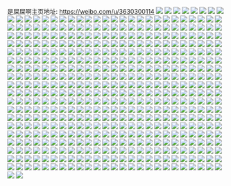 是屎屎啊主页地址: https://weibo.com/u/3630300114 
![](https://wx4.sinaimg.cn/mw2000/d861fbd2ly1h979yv8grej22c0340qv5.jpg) 
![](https://wx4.sinaimg.cn/mw2000/d861fbd2ly1h979yw2v36j22c0340npd.jpg) 
![](https://wx4.sinaimg.cn/mw2000/d861fbd2ly1h979yu1uiuj22c0340qv5.jpg) 
![](https://wx4.sinaimg.cn/mw2000/d861fbd2ly1h97a1fbfttj21o0280npg.jpg) 
![](https://wx4.sinaimg.cn/mw2000/d861fbd2ly1h979yul42bj22c0340qv5.jpg) 
![](https://wx4.sinaimg.cn/mw2000/d861fbd2ly1h97a1fxx7uj21jk23fqqw.jpg) 
![](https://wx4.sinaimg.cn/mw2000/d861fbd2ly1h909irvaubj217r1mbkjl.jpg) 
![](https://wx4.sinaimg.cn/mw2000/d861fbd2ly1h8wtormvx2j22bi33ekjm.jpg) 
![](https://wx4.sinaimg.cn/mw2000/d861fbd2ly1h8wtoteo1mj223k35du0y.jpg) 
![](https://wx4.sinaimg.cn/mw2000/d861fbd2ly1h8wtosiur1j22bx33x1ky.jpg) 
![](https://wx4.sinaimg.cn/mw2000/d861fbd2ly1h8wtoqiysaj22bk35s1kz.jpg) 
![](https://wx4.sinaimg.cn/mw2000/d861fbd2ly1h8t1z12mmuj22072vbnpf.jpg) 
![](https://wx4.sinaimg.cn/mw2000/d861fbd2ly1h8t1yzovxfj22c033ynpf.jpg) 
![](https://wx4.sinaimg.cn/mw2000/d861fbd2ly1h8t1yxj74sj22c033zkjn.jpg) 
![](https://wx4.sinaimg.cn/mw2000/d861fbd2ly1h8inv6kbfyj21hc0zkqhg.jpg) 
![](https://wx4.sinaimg.cn/mw2000/d861fbd2ly1h8invr6zxxj235s23unpf.jpg) 
![](https://wx4.sinaimg.cn/mw2000/d861fbd2ly1h8invt22r8j24mo334hdy.jpg) 
![](https://wx4.sinaimg.cn/mw2000/d861fbd2ly1h8inw4ncpcj23344mohdx.jpg) 
![](https://wx4.sinaimg.cn/mw2000/d861fbd2ly1h8invidio3j22dc35s7wm.jpg) 
![](https://wx4.sinaimg.cn/mw2000/d861fbd2ly1h8inw7bejej223u35s1kz.jpg) 
![](https://wx4.sinaimg.cn/mw2000/d861fbd2ly1h8invb9qqej22dc35skjo.jpg) 
![](https://wx4.sinaimg.cn/mw2000/d861fbd2ly1h8invermrfj22dc35snpg.jpg) 
![](https://wx4.sinaimg.cn/mw2000/d861fbd2ly1h8inv88fu3j21s035snpf.jpg) 
![](https://wx4.sinaimg.cn/mw2000/d861fbd2ly1h8inw5v9bwj22801ny7wh.jpg) 
![](https://wx4.sinaimg.cn/mw2000/d861fbd2ly1h8invoo3rrj21qt2mlkjl.jpg) 
![](https://wx4.sinaimg.cn/mw2000/d861fbd2ly1h8invkj529j21ue2m6u0x.jpg) 
![](https://wx4.sinaimg.cn/mw2000/d861fbd2ly1h8g8q20ewsj20u0140ds2.jpg) 
![](https://wx4.sinaimg.cn/mw2000/d861fbd2ly1h8d6pdmkf7j20wc1bdgwz.jpg) 
![](https://wx4.sinaimg.cn/mw2000/d861fbd2ly1h863024alkj22c03407wj.jpg) 
![](https://wx4.sinaimg.cn/mw2000/d861fbd2ly1h86306j4wej22c03401kz.jpg) 
![](https://wx4.sinaimg.cn/mw2000/d861fbd2ly1h86304h5bfj22c03401kz.jpg) 
![](https://wx4.sinaimg.cn/mw2000/d861fbd2ly1h8630hgjhlj22dc35shdu.jpg) 
![](https://wx4.sinaimg.cn/mw2000/d861fbd2ly1h8630lg7ywj22dc35se82.jpg) 
![](https://wx4.sinaimg.cn/mw2000/d861fbd2ly1h8630b3fi8j22dc35se82.jpg) 
![](https://wx4.sinaimg.cn/mw2000/d861fbd2ly1h8630ner7fj22c03401kz.jpg) 
![](https://wx4.sinaimg.cn/mw2000/d861fbd2ly1h86308xuljj22c03401kz.jpg) 
![](https://wx4.sinaimg.cn/mw2000/d861fbd2ly1h8630e39cvj22c03401kz.jpg) 
![](https://wx4.sinaimg.cn/mw2000/d861fbd2ly1h83lgbactaj22c03407wi.jpg) 
![](https://wx4.sinaimg.cn/mw2000/d861fbd2ly1h83lglwogtj22c0340x6u.jpg) 
![](https://wx4.sinaimg.cn/mw2000/d861fbd2ly1h83lg9ybnxj22dc35sqv6.jpg) 
![](https://wx4.sinaimg.cn/mw2000/d861fbd2ly1h83lgfwfuij22c0340u0z.jpg) 
![](https://wx4.sinaimg.cn/mw2000/d861fbd2ly1h83lg8mkcbj216o1kwb29.jpg) 
![](https://wx4.sinaimg.cn/mw2000/d861fbd2ly1h83lgd60ljj22c0340x6q.jpg) 
![](https://wx4.sinaimg.cn/mw2000/d861fbd2ly1h83lh2gf0vj22c0340hdw.jpg) 
![](https://wx4.sinaimg.cn/mw2000/d861fbd2ly1h83lgowzsmj22c0340npg.jpg) 
![](https://wx4.sinaimg.cn/mw2000/d861fbd2ly1h83lil6xo6j20zo1gj12f.jpg) 
![](https://wx4.sinaimg.cn/mw2000/d861fbd2ly1h7xp9nm3p8j21kw16ou0x.jpg) 
![](https://wx4.sinaimg.cn/mw2000/d861fbd2ly1h7xp9pnj4uj216o1kwqv5.jpg) 
![](https://wx4.sinaimg.cn/mw2000/d861fbd2ly1h7xp9uvbg1j21kw16ou0x.jpg) 
![](https://wx4.sinaimg.cn/mw2000/d861fbd2ly1h7xp9mdfy5j22801o0e83.jpg) 
![](https://wx4.sinaimg.cn/mw2000/d861fbd2ly1h7xp9sfwlsj216o1kwnpd.jpg) 
![](https://wx4.sinaimg.cn/mw2000/d861fbd2ly1h7xp9oo7f2j21kw16ou0x.jpg) 
![](https://wx4.sinaimg.cn/mw2000/d861fbd2ly1h7xp9trfflj21cr1s67wi.jpg) 
![](https://wx4.sinaimg.cn/mw2000/d861fbd2ly1h7xp9rbcmxj216o1kwqv5.jpg) 
![](https://wx4.sinaimg.cn/mw2000/d861fbd2ly1h7xp9krsihj21951ut4qq.jpg) 
![](https://wx4.sinaimg.cn/mw2000/d861fbd2ly1h7ppgdzcudj21o0280x6p.jpg) 
![](https://wx4.sinaimg.cn/mw2000/d861fbd2ly1h7ppospsomj2140140qpf.jpg) 
![](https://wx4.sinaimg.cn/mw2000/d861fbd2ly1h7ppl4r5llj21o0280npd.jpg) 
![](https://wx4.sinaimg.cn/mw2000/d861fbd2ly1h6ebzu28euj223u35skjn.jpg) 
![](https://wx4.sinaimg.cn/mw2000/d861fbd2ly1h6ec056sknj223u35sk49.jpg) 
![](https://wx4.sinaimg.cn/mw2000/d861fbd2ly1h6ebzziynmj223u35s1l0.jpg) 
![](https://wx4.sinaimg.cn/mw2000/d861fbd2ly1h6ec08mr7cj223u35rx6p.jpg) 
![](https://wx4.sinaimg.cn/mw2000/d861fbd2ly1h6ebzxcv88j235s23t7wi.jpg) 
![](https://wx4.sinaimg.cn/mw2000/d861fbd2ly1h6ebzsezwhj223u35s129.jpg) 
![](https://wx4.sinaimg.cn/mw2000/d861fbd2ly1h6ec030ytdj223u35rgwn.jpg) 
![](https://wx4.sinaimg.cn/mw2000/d861fbd2ly1h6ec0argp4j223u35skap.jpg) 
![](https://wx4.sinaimg.cn/mw2000/d861fbd2ly1h6ebzvoqhdj223u35s1kz.jpg) 
![](https://wx4.sinaimg.cn/mw2000/d861fbd2ly1h6ec075mkoj223u35qb2a.jpg) 
![](https://wx4.sinaimg.cn/mw2000/d861fbd2ly1h6ec0e5pu9j223u35rq9a.jpg) 
![](https://wx4.sinaimg.cn/mw2000/d861fbd2ly1h6ec0gvpr6j223u35s4qr.jpg) 
![](https://wx4.sinaimg.cn/mw2000/d861fbd2ly1h6bnupum4bj21900u077b.jpg) 
![](https://wx4.sinaimg.cn/mw2000/d861fbd2ly1h6bnupm308j20u0190gok.jpg) 
![](https://wx4.sinaimg.cn/mw2000/d861fbd2ly1h6bnuq1ey7j20u01903zy.jpg) 
![](https://wx4.sinaimg.cn/mw2000/d861fbd2ly1h61jlu5k66j235s23u798.jpg) 
![](https://wx4.sinaimg.cn/mw2000/d861fbd2ly1h61jlp4erqj218f18fk8u.jpg) 
![](https://wx4.sinaimg.cn/mw2000/d861fbd2ly1h61jlppwwhj223u35rwit.jpg) 
![](https://wx4.sinaimg.cn/mw2000/d861fbd2ly1h61jlqq4zjj235s23tkjm.jpg) 
![](https://wx4.sinaimg.cn/mw2000/d861fbd2ly1h61jlzcx3bj223u35stfn.jpg) 
![](https://wx4.sinaimg.cn/mw2000/d861fbd2ly1h61jlxwr5hj223v35s1l1.jpg) 
![](https://wx4.sinaimg.cn/mw2000/d861fbd2gy1h5lnjtn79sj22801o0npd.jpg) 
![](https://wx4.sinaimg.cn/mw2000/d861fbd2gy1h4mkslym7jj22dc35sqv7.jpg) 
![](https://wx4.sinaimg.cn/mw2000/d861fbd2gy1h4lj9qbs7cj21400u0tgd.jpg) 
![](https://wx4.sinaimg.cn/mw2000/d861fbd2gy1h4lj9py10fj21400u0qbt.jpg) 
![](https://wx4.sinaimg.cn/mw2000/d861fbd2gy1h4lj9s3zabj21o0280b2a.jpg) 
![](https://wx4.sinaimg.cn/mw2000/d861fbd2gy1h4lj9u57zjj21o02807wj.jpg) 
![](https://wx4.sinaimg.cn/mw2000/d861fbd2ly1h41uthkp0nj20we16oqgy.jpg) 
![](https://wx4.sinaimg.cn/mw2000/d861fbd2ly1h41uth15cej20wi16ih3o.jpg) 
![](https://wx4.sinaimg.cn/mw2000/d861fbd2ly1h41utrei9aj21o02804qq.jpg) 
![](https://wx4.sinaimg.cn/mw2000/d861fbd2ly1h3x7jrdxw0j22dc35shdu.jpg) 
![](https://wx4.sinaimg.cn/mw2000/d861fbd2ly1h3x7jxbb3dj20rr110duh.jpg) 
![](https://wx4.sinaimg.cn/mw2000/d861fbd2ly1h3x7jvt5d8j20sg2dcb29.jpg) 
![](https://wx4.sinaimg.cn/mw2000/d861fbd2ly1h3x7krg95kj22c03401l0.jpg) 
![](https://wx4.sinaimg.cn/mw2000/d861fbd2ly1h3x7jcn1x9j21o0280npd.jpg) 
![](https://wx4.sinaimg.cn/mw2000/d861fbd2ly1h3x7jinitkj21lq24zu0x.jpg) 
![](https://wx4.sinaimg.cn/mw2000/d861fbd2ly1h3x7kbvfusj22c03401l0.jpg) 
![](https://wx4.sinaimg.cn/mw2000/d861fbd2ly1h3x7kx0ihkj21r71r7kjl.jpg) 
![](https://wx4.sinaimg.cn/mw2000/d861fbd2ly1h3cjay9zfdj20u0140aj1.jpg) 
![](https://wx4.sinaimg.cn/mw2000/d861fbd2ly1h3cjawx0vcj20u0140n5m.jpg) 
![](https://wx4.sinaimg.cn/mw2000/d861fbd2ly1h3cjaxiwvrj20u014047c.jpg) 
![](https://wx4.sinaimg.cn/mw2000/d861fbd2ly1h3cjaywffqj20u0140477.jpg) 
![](https://wx4.sinaimg.cn/mw2000/d861fbd2ly1h3cjb148cmj20u0140gve.jpg) 
![](https://wx4.sinaimg.cn/mw2000/d861fbd2ly1h3cjb26rmzj20u0140tek.jpg) 
![](https://wx4.sinaimg.cn/mw2000/d861fbd2ly1h3cjb0bvaxj20u01407ew.jpg) 
![](https://wx4.sinaimg.cn/mw2000/d861fbd2ly1h3cjb1mo0qj20u0140thg.jpg) 
![](https://wx4.sinaimg.cn/mw2000/d861fbd2ly1h3cjazkaalj20u0140qcm.jpg) 
![](https://wx4.sinaimg.cn/mw2000/d861fbd2ly1h397dujfeyj21o0280npd.jpg) 
![](https://wx4.sinaimg.cn/mw2000/d861fbd2ly1h397dwlnzxj21o02801ky.jpg) 
![](https://wx4.sinaimg.cn/mw2000/d861fbd2ly1h397dt29l5j21o0280qv5.jpg) 
![](https://wx4.sinaimg.cn/mw2000/d861fbd2ly1h397dyc10jj21o0280kjl.jpg) 
![](https://wx4.sinaimg.cn/mw2000/d861fbd2ly1h2n5esbkgbj21o01o01kx.jpg) 
![](https://wx4.sinaimg.cn/mw2000/d861fbd2ly1h2n5etkasjj21o01o0b29.jpg) 
![](https://wx4.sinaimg.cn/mw2000/d861fbd2ly1h2n5en53o9j21hv1hv1kx.jpg) 
![](https://wx4.sinaimg.cn/mw2000/d861fbd2ly1h2n5eotzwij22801o04qp.jpg) 
![](https://wx4.sinaimg.cn/mw2000/d861fbd2ly1h2n5enpf9oj21ah1bck6b.jpg) 
![](https://wx4.sinaimg.cn/mw2000/d861fbd2ly1h2n5i8v45mj21o0280npd.jpg) 
![](https://wx4.sinaimg.cn/mw2000/d861fbd2ly1h2l2wlzhxfj21o0280u0x.jpg) 
![](https://wx4.sinaimg.cn/mw2000/d861fbd2ly1h2l2w7329vj21o01o0e81.jpg) 
![](https://wx4.sinaimg.cn/mw2000/d861fbd2ly1h2l2xbn22yj22c02c0b2b.jpg) 
![](https://wx4.sinaimg.cn/mw2000/d861fbd2ly1h2l2w8je50j21o01o0e81.jpg) 
![](https://wx4.sinaimg.cn/mw2000/d861fbd2ly1h24k5p4gk0j21400u047h.jpg) 
![](https://wx4.sinaimg.cn/mw2000/d861fbd2ly1h24k5rqnymj20u0190tjp.jpg) 
![](https://wx4.sinaimg.cn/mw2000/d861fbd2ly1h24k5t0pvvj20u0191n99.jpg) 
![](https://wx4.sinaimg.cn/mw2000/d861fbd2ly1h24k5v5ycoj20u0140dom.jpg) 
![](https://wx4.sinaimg.cn/mw2000/d861fbd2ly1h24k5u37r3j21400u0n5c.jpg) 
![](https://wx4.sinaimg.cn/mw2000/d861fbd2ly1h1zxx2lkjvj23402bznpi.jpg) 
![](https://wx4.sinaimg.cn/mw2000/d861fbd2ly1h1zxrhx6s7j21o0280npd.jpg) 
![](https://wx4.sinaimg.cn/mw2000/d861fbd2ly1h1zxw0g7t7j21r0340npe.jpg) 
![](https://wx4.sinaimg.cn/mw2000/d861fbd2ly1h1zxr80f9wj21o0280e81.jpg) 
![](https://wx4.sinaimg.cn/mw2000/d861fbd2ly1h1ymvhbl9cj22c02c0b2a.jpg) 
![](https://wx4.sinaimg.cn/mw2000/d861fbd2ly1h1ymvd5rvgj22c02c0e82.jpg) 
![](https://wx4.sinaimg.cn/mw2000/d861fbd2ly1h1swoepi6dj21o0280k9x.jpg) 
![](https://wx4.sinaimg.cn/mw2000/d861fbd2ly1h1swofk4sbj21o0280qmz.jpg) 
![](https://wx4.sinaimg.cn/mw2000/d861fbd2ly1h1swog5qoyj21o02801bu.jpg) 
![](https://wx4.sinaimg.cn/mw2000/d861fbd2ly1h1swonajsrj22801o0qlc.jpg) 
![](https://wx4.sinaimg.cn/mw2000/d861fbd2ly1h1swoly4tbj21o0280qns.jpg) 
![](https://wx4.sinaimg.cn/mw2000/d861fbd2ly1h1swodrkj2j21o0280axq.jpg) 
![](https://wx4.sinaimg.cn/mw2000/d861fbd2ly1h1swolel19j21o0280nh7.jpg) 
![](https://wx4.sinaimg.cn/mw2000/d861fbd2ly1h1oo13o3h3j21o0280e82.jpg) 
![](https://wx4.sinaimg.cn/mw2000/d861fbd2ly1h1oo0u2l42j21o0280hdu.jpg) 
![](https://wx4.sinaimg.cn/mw2000/d861fbd2ly1h1oo0cmlsrj21or280hdv.jpg) 
![](https://wx4.sinaimg.cn/mw2000/d861fbd2ly1h1oo0lkeadj21o0280e82.jpg) 
![](https://wx4.sinaimg.cn/mw2000/d861fbd2ly1h1oo00wedmj22c035pnpg.jpg) 
![](https://wx4.sinaimg.cn/mw2000/d861fbd2ly1h1k0iiiiylj22c02c01ky.jpg) 
![](https://wx4.sinaimg.cn/mw2000/d861fbd2ly1h1k0i3a2d2j235s2dcb2d.jpg) 
![](https://wx4.sinaimg.cn/mw2000/d861fbd2ly1h1k0je8hrrj21o0280qv5.jpg) 
![](https://wx4.sinaimg.cn/mw2000/d861fbd2ly1h1k0j2bfrlj22c02c0kjn.jpg) 
![](https://wx4.sinaimg.cn/mw2000/d861fbd2ly1h1k0jmh6voj21o0280qv5.jpg) 
![](https://wx4.sinaimg.cn/mw2000/d861fbd2ly1h1c4esce6gj22d133z7wk.jpg) 
![](https://wx4.sinaimg.cn/mw2000/d861fbd2ly1h1c4f7rf3vj22d133zkjn.jpg) 
![](https://wx4.sinaimg.cn/mw2000/d861fbd2ly1h1c4exu6bqj22d233zx6r.jpg) 
![](https://wx4.sinaimg.cn/mw2000/d861fbd2ly1h1c4elx6cyj22d2340qv7.jpg) 
![](https://wx4.sinaimg.cn/mw2000/d861fbd2ly1h1c4e7y15yj22d23404qr.jpg) 
![](https://wx4.sinaimg.cn/mw2000/d861fbd2ly1h1c4e48pkhj22c0340x6q.jpg) 
![](https://wx4.sinaimg.cn/mw2000/d861fbd2ly1h1c4e5z5kbj22d233z4qr.jpg) 
![](https://wx4.sinaimg.cn/mw2000/d861fbd2ly1h1c4efi4xmj22d133zx6r.jpg) 
![](https://wx4.sinaimg.cn/mw2000/d861fbd2ly1h1c4e6wrlij22d2340qv6.jpg) 
![](https://wx4.sinaimg.cn/mw2000/d861fbd2ly1h1c4ec0c3nj22du351qv7.jpg) 
![](https://wx4.sinaimg.cn/mw2000/d861fbd2ly1h1c4e54323j22d233zx6q.jpg) 
![](https://wx4.sinaimg.cn/mw2000/d861fbd2ly1h1c4fbfrklj22d2340u0z.jpg) 
![](https://wx4.sinaimg.cn/mw2000/d861fbd2ly1h1aoli6h1fj21o02801ky.jpg) 
![](https://wx4.sinaimg.cn/mw2000/d861fbd2ly1h1aolge8xuj21o0280x6p.jpg) 
![](https://wx4.sinaimg.cn/mw2000/d861fbd2ly1h1aom3a4chj21o0280u0x.jpg) 
![](https://wx4.sinaimg.cn/mw2000/d861fbd2ly1h1aomty6b0j21o02807wi.jpg) 
![](https://wx4.sinaimg.cn/mw2000/d861fbd2ly1h0oe20mvwqj20u60u0n02.jpg) 
![](https://wx4.sinaimg.cn/mw2000/d861fbd2ly1h0nnr5b6l9j20u0140n4r.jpg) 
![](https://wx4.sinaimg.cn/mw2000/d861fbd2ly1h0nnr69g5nj20u0140gu6.jpg) 
![](https://wx4.sinaimg.cn/mw2000/d861fbd2ly1h0nnr6lny2j20u0140gu1.jpg) 
![](https://wx4.sinaimg.cn/mw2000/d861fbd2ly1h0nnr5vo1lj20u0140gty.jpg) 
![](https://wx4.sinaimg.cn/mw2000/d861fbd2ly1h0nnr748fpj20u0140aim.jpg) 
![](https://wx4.sinaimg.cn/mw2000/d861fbd2ly1h0nnr8390lj20u0140ah6.jpg) 
![](https://wx4.sinaimg.cn/mw2000/d861fbd2ly1h0nns02i7sj20u0140n64.jpg) 
![](https://wx4.sinaimg.cn/mw2000/d861fbd2ly1h0nns0hw78j20u01407cf.jpg) 
![](https://wx4.sinaimg.cn/mw2000/d861fbd2ly1h0nnrzq8poj20u014010m.jpg) 
![](https://wx4.sinaimg.cn/mw2000/d861fbd2ly1h094aymkskj22dc35shdv.jpg) 
![](https://wx4.sinaimg.cn/mw2000/d861fbd2ly1h094b70lagj22c0340e82.jpg) 
![](https://wx4.sinaimg.cn/mw2000/d861fbd2ly1h094a3epqpj23402dekjn.jpg) 
![](https://wx4.sinaimg.cn/mw2000/d861fbd2ly1h094alngqrj21o0280b29.jpg) 
![](https://wx4.sinaimg.cn/mw2000/d861fbd2ly1h0949m9a14j21hb280u0x.jpg) 
![](https://wx4.sinaimg.cn/mw2000/d861fbd2ly1h094audcvyj22dc35su0y.jpg) 
![](https://wx4.sinaimg.cn/mw2000/d861fbd2ly1h094ai7u0gj22dc35su10.jpg) 
![](https://wx4.sinaimg.cn/mw2000/d861fbd2ly1h0949v42kij21s435s4qt.jpg) 
![](https://wx4.sinaimg.cn/mw2000/d861fbd2ly1h094a5ouygj216o1kwe4r.jpg) 
![](https://wx4.sinaimg.cn/mw2000/d861fbd2ly1h094bkjwiyj22hy1o0npe.jpg) 
![](https://wx4.sinaimg.cn/mw2000/d861fbd2ly1h094bempzlj22c0340kjl.jpg) 
![](https://wx4.sinaimg.cn/mw2000/d861fbd2ly1gzyrajvcdej20u0140jxk.jpg) 
![](https://wx4.sinaimg.cn/mw2000/d861fbd2ly1gzyrakaxyuj21400u0agu.jpg) 
![](https://wx4.sinaimg.cn/mw2000/d861fbd2ly1gzyrb434haj20u0140dr8.jpg) 
![](https://wx4.sinaimg.cn/mw2000/d861fbd2ly1gzybuyobslj20u0140zvb.jpg) 
![](https://wx4.sinaimg.cn/mw2000/d861fbd2ly1gzybuzo5fxj20u0140gxh.jpg) 
![](https://wx4.sinaimg.cn/mw2000/d861fbd2ly1gzybv0a6aqj20u0140112.jpg) 
![](https://wx4.sinaimg.cn/mw2000/d861fbd2ly1gzybuxkvkyj20u0140490.jpg) 
![](https://wx4.sinaimg.cn/mw2000/d861fbd2ly1gzybuwwmrsj20u01407g3.jpg) 
![](https://wx4.sinaimg.cn/mw2000/d861fbd2ly1gzybuwb6rdj20u0140n7x.jpg) 
![](https://wx4.sinaimg.cn/mw2000/d861fbd2ly1gzybuz82tpj20u0140tjv.jpg) 
![](https://wx4.sinaimg.cn/mw2000/d861fbd2ly1gzybuy0dlvj20u0140wqj.jpg) 
![](https://wx4.sinaimg.cn/mw2000/d861fbd2ly1gzybv0rd59j20u0140dq8.jpg) 
![](https://wx4.sinaimg.cn/mw2000/d861fbd2ly1gz2r96bsw9j20u0140dyt.jpg) 
![](https://wx4.sinaimg.cn/mw2000/d861fbd2ly1gz2r9ajdcij20u01407lx.jpg) 
![](https://wx4.sinaimg.cn/mw2000/d861fbd2ly1gz2r97tic9j20u0140as9.jpg) 
![](https://wx4.sinaimg.cn/mw2000/d861fbd2ly1gz2r993ckgj20u0140ndc.jpg) 
![](https://wx4.sinaimg.cn/mw2000/d861fbd2ly1gz2r9fk3c7j20u0140aoi.jpg) 
![](https://wx4.sinaimg.cn/mw2000/d861fbd2ly1gz2r9duq1vj20u013zb29.jpg) 
![](https://wx4.sinaimg.cn/mw2000/d861fbd2ly1gz2kuh3x5lj22c0340kjn.jpg) 
![](https://wx4.sinaimg.cn/mw2000/d861fbd2ly1gz2kuxic15j23402c0qv6.jpg) 
![](https://wx4.sinaimg.cn/mw2000/d861fbd2ly1gz2kv0mjv8j22c0340x6p.jpg) 
![](https://wx4.sinaimg.cn/mw2000/d861fbd2ly1gz2ktzzkeuj20u0140k4e.jpg) 
![](https://wx4.sinaimg.cn/mw2000/d861fbd2ly1gz2ktz752kj20u01404ff.jpg) 
![](https://wx4.sinaimg.cn/mw2000/d861fbd2ly1gz2kvahz5xj20u013zwqu.jpg) 
![](https://wx4.sinaimg.cn/mw2000/d861fbd2ly1gz2kv4hpwhj22c03407wi.jpg) 
![](https://wx4.sinaimg.cn/mw2000/d861fbd2ly1gz2ku75yihj22c0340b2d.jpg) 
![](https://wx4.sinaimg.cn/mw2000/d861fbd2ly1gz2kuc6psbj22c0340b2b.jpg) 
![](https://wx4.sinaimg.cn/mw2000/d861fbd2ly1gz2kty2w9hj20m80etabq.jpg) 
![](https://wx4.sinaimg.cn/mw2000/d861fbd2ly1gz2kunchkwj22c0340b2c.jpg) 
![](https://wx4.sinaimg.cn/mw2000/d861fbd2ly1gz2kusymt6j22c0340x6r.jpg) 
![](https://wx4.sinaimg.cn/mw2000/d861fbd2ly1gz2kv9inwqj22c0340qv7.jpg) 
![](https://wx4.sinaimg.cn/mw2000/d861fbd2ly1gxq344znvoj218g18g131.jpg) 
![](https://wx4.sinaimg.cn/mw2000/d861fbd2ly1gxq344kyqhj218g0tm7cg.jpg) 
![](https://wx4.sinaimg.cn/mw2000/d861fbd2ly1gxq345twdvj20tl18g1kx.jpg) 
![](https://wx4.sinaimg.cn/mw2000/d861fbd2ly1gxq3444e0zj20p018ue2l.jpg) 
![](https://wx4.sinaimg.cn/mw2000/d861fbd2ly1gxq343fxzaj218g18gthl.jpg) 
![](https://wx4.sinaimg.cn/mw2000/d861fbd2ly1gxq347l9wij20p018gx10.jpg) 
![](https://wx4.sinaimg.cn/mw2000/d861fbd2ly1gxq346qpbgj218g18y7wh.jpg) 
![](https://wx4.sinaimg.cn/mw2000/d861fbd2ly1gxq34c62trj235s2dcb2b.jpg) 
![](https://wx4.sinaimg.cn/mw2000/d861fbd2ly1gxq349fl8pj223u35shdt.jpg) 
![](https://wx4.sinaimg.cn/mw2000/d861fbd2ly1gxkc53zefuj20u00jojvh.jpg) 
![](https://wx4.sinaimg.cn/mw2000/d861fbd2ly1gxkc52n0jgj20ts0jq0yx.jpg) 
![](https://wx4.sinaimg.cn/mw2000/d861fbd2ly1gxkc54rkckj20tv0jegpl.jpg) 
![](https://wx4.sinaimg.cn/mw2000/d861fbd2ly1gxkc55ek2lj20ti0jm43j.jpg) 
![](https://wx4.sinaimg.cn/mw2000/d861fbd2ly1gxg585s5quj21s02dchdt.jpg) 
![](https://wx4.sinaimg.cn/mw2000/d861fbd2ly1gxg5blaunvj23k02o0b2b.jpg) 
![](https://wx4.sinaimg.cn/mw2000/d861fbd2ly1gxg58c4ww0j22dc35sb2b.jpg) 
![](https://wx4.sinaimg.cn/mw2000/d861fbd2ly1gxg5bnfuzzj21kw16oaw2.jpg) 
![](https://wx4.sinaimg.cn/mw2000/d861fbd2ly1gxg58925wyj23342bcqv8.jpg) 
![](https://wx4.sinaimg.cn/mw2000/d861fbd2ly1gxg5bookxej21kw16oniy.jpg) 
![](https://wx4.sinaimg.cn/mw2000/d861fbd2ly1gxg5bufeo0j23342bc1l0.jpg) 
![](https://wx4.sinaimg.cn/mw2000/d861fbd2ly1gxg5bz25zhj21400u0qe1.jpg) 
![](https://wx4.sinaimg.cn/mw2000/d861fbd2ly1gxg5by89r3j23k02o0hdw.jpg) 
![](https://wx4.sinaimg.cn/mw2000/d861fbd2ly1gww3zp86x2j235s2dcb2b.jpg) 
![](https://wx4.sinaimg.cn/mw2000/d861fbd2ly1gww40zneskj235s35sqv7.jpg) 
![](https://wx4.sinaimg.cn/mw2000/d861fbd2ly1gww3z97cgkj235s2dcqv6.jpg) 
![](https://wx4.sinaimg.cn/mw2000/d861fbd2ly1gww3zjv8oaj235s2dce82.jpg) 
![](https://wx4.sinaimg.cn/mw2000/d861fbd2ly1gww401c7bnj235s23ux6p.jpg) 
![](https://wx4.sinaimg.cn/mw2000/d861fbd2ly1gww3z64rfnj235s2dchdv.jpg) 
![](https://wx4.sinaimg.cn/mw2000/d861fbd2ly1gww3yyn07gj216o1kwtrn.jpg) 
![](https://wx4.sinaimg.cn/mw2000/d861fbd2ly1gww41ke0ncj22dc35su0z.jpg) 
![](https://wx4.sinaimg.cn/mw2000/d861fbd2ly1gww3z0e9afj216o1kwe1a.jpg) 
![](https://wx4.sinaimg.cn/mw2000/d861fbd2ly1gwnuntvmooj22io1ogu0z.jpg) 
![](https://wx4.sinaimg.cn/mw2000/d861fbd2ly1gwnunoqs32j22da1w4b2b.jpg) 
![](https://wx4.sinaimg.cn/mw2000/d861fbd2ly1gwnunppw1mj21kw16okjl.jpg) 
![](https://wx4.sinaimg.cn/mw2000/d861fbd2ly1gwnunr3muej21kw16onpd.jpg) 
![](https://wx4.sinaimg.cn/mw2000/d861fbd2ly1gwnunvnbtuj21z41hcx6p.jpg) 
![](https://wx4.sinaimg.cn/mw2000/d861fbd2ly1gwlwwlg7wlj21kw16o4qp.jpg) 
![](https://wx4.sinaimg.cn/mw2000/d861fbd2ly1gwlwydi1c0j216o1kwx6p.jpg) 
![](https://wx4.sinaimg.cn/mw2000/d861fbd2ly1gwlwww7p7uj216o1kw4qp.jpg) 
![](https://wx4.sinaimg.cn/mw2000/d861fbd2ly1gwlwxb4qi6j216o1kwkjl.jpg) 
![](https://wx4.sinaimg.cn/mw2000/d861fbd2ly1gwlwwagn8lj235s2dc1l0.jpg) 
![](https://wx4.sinaimg.cn/mw2000/d861fbd2ly1gwlwxplv5qj216o1kwb29.jpg) 
![](https://wx4.sinaimg.cn/mw2000/d861fbd2ly1gwlwylt0s9j21z41hchcc.jpg) 
![](https://wx4.sinaimg.cn/mw2000/d861fbd2ly1gwlwy4nupqj216o1kw7wh.jpg) 
![](https://wx4.sinaimg.cn/mw2000/d861fbd2ly1gwlwys7axwj21z41hce7b.jpg) 
![](https://wx4.sinaimg.cn/mw2000/d861fbd2ly1gwkbo41esej20u01t0aj5.jpg) 
![](https://wx4.sinaimg.cn/mw2000/d861fbd2ly1gwfmc7qgi4j22dc35skjm.jpg) 
![](https://wx4.sinaimg.cn/mw2000/d861fbd2ly1gwfmcbhr2ej22dc35se82.jpg) 
![](https://wx4.sinaimg.cn/mw2000/d861fbd2ly1gwfmc9iqwnj22dc35shdu.jpg) 
![](https://wx4.sinaimg.cn/mw2000/d861fbd2ly1gwenaiwq55j22io1ogb29.jpg) 
![](https://wx4.sinaimg.cn/mw2000/d861fbd2ly1gwenam0rntj22io1og7wh.jpg) 
![](https://wx4.sinaimg.cn/mw2000/d861fbd2ly1gwdrps08tij220w31cx6p.jpg) 
![](https://wx4.sinaimg.cn/mw2000/d861fbd2ly1gwdrrzvrvhj235s35snpf.jpg) 
![](https://wx4.sinaimg.cn/mw2000/d861fbd2ly1gwdrsmuillj231c20whdu.jpg) 
![](https://wx4.sinaimg.cn/mw2000/d861fbd2ly1gwdrtrl2hwj220w31cb2a.jpg) 
![](https://wx4.sinaimg.cn/mw2000/d861fbd2ly1gwdruffhylj223u35sqv5.jpg) 
![](https://wx4.sinaimg.cn/mw2000/d861fbd2ly1gwdrvafr8qj223u35se83.jpg) 
![](https://wx4.sinaimg.cn/mw2000/d861fbd2ly1gwdryof5nij220w31c7wi.jpg) 
![](https://wx4.sinaimg.cn/mw2000/d861fbd2ly1gwdrzkue21j23344monpg.jpg) 
![](https://wx4.sinaimg.cn/mw2000/d861fbd2ly1gwdrydae0jj23344mou10.jpg) 
![](https://wx4.sinaimg.cn/mw2000/d861fbd2ly1gwdrpdntrqj21400u0gv5.jpg) 
![](https://wx4.sinaimg.cn/mw2000/d861fbd2ly1gwdrptofcjj20u00tvae6.jpg) 
![](https://wx4.sinaimg.cn/mw2000/d861fbd2ly1gwdrw59ryfj24mo334e85.jpg) 
![](https://wx4.sinaimg.cn/mw2000/d861fbd2ly1gwdrwoia69j223u35snph.jpg) 
![](https://wx4.sinaimg.cn/mw2000/d861fbd2ly1gwdrx0xks2j23344moqv9.jpg) 
![](https://wx4.sinaimg.cn/mw2000/d861fbd2ly1gwdrx81rbzj220w31ce82.jpg) 
![](https://wx4.sinaimg.cn/mw2000/d861fbd2ly1gwdrxkdd73j24mo334kjq.jpg) 
![](https://wx4.sinaimg.cn/mw2000/d861fbd2ly1gwdrxvks2pj24mo3344qt.jpg) 
![](https://wx4.sinaimg.cn/mw2000/d861fbd2ly1gwdry3jqn5j22o03k0x6r.jpg) 
![](https://wx4.sinaimg.cn/mw2000/d861fbd2ly1gw71755cjnj22dc35s7wj.jpg) 
![](https://wx4.sinaimg.cn/mw2000/d861fbd2ly1gw71710zdmj23402c07wj.jpg) 
![](https://wx4.sinaimg.cn/mw2000/d861fbd2ly1gw716pdhrlj22dc35s4qr.jpg) 
![](https://wx4.sinaimg.cn/mw2000/d861fbd2ly1gw717cheolj22io1w0dne.jpg) 
![](https://wx4.sinaimg.cn/mw2000/d861fbd2ly1gw717blqkrj21z41hcqrm.jpg) 
![](https://wx4.sinaimg.cn/mw2000/d861fbd2ly1gw7179mofij22dc35sx6q.jpg) 
![](https://wx4.sinaimg.cn/mw2000/d861fbd2ly1gw717oumfyj235s2dcx6p.jpg) 
![](https://wx4.sinaimg.cn/mw2000/d861fbd2ly1gw717dn8cdj216m16odvo.jpg) 
![](https://wx4.sinaimg.cn/mw2000/d861fbd2ly1gw717giwuoj235s2dc4qq.jpg) 
![](https://wx4.sinaimg.cn/mw2000/d861fbd2ly1gw717jq3uaj235s2dce85.jpg) 
![](https://wx4.sinaimg.cn/mw2000/d861fbd2ly1gw717n4h82j235s2dcqv8.jpg) 
![](https://wx4.sinaimg.cn/mw2000/d861fbd2ly1gw716xiln6j235s35s7wl.jpg) 
![](https://wx4.sinaimg.cn/mw2000/d861fbd2ly1gvswk41yu0j21og2io7wj.jpg) 
![](https://wx4.sinaimg.cn/mw2000/d861fbd2ly1gvswjte2oxj235s35sqv7.jpg) 
![](https://wx4.sinaimg.cn/mw2000/d861fbd2ly1gvu1t8gspbj20sg2684p2.jpg) 
![](https://wx4.sinaimg.cn/mw2000/003XGmTEly1gvrk1fv3pdj635s2lyx6p02.jpg) 
![](https://wx4.sinaimg.cn/mw2000/003XGmTEly1gvrk1dl9zcj635s35sqv502.jpg) 
![](https://wx4.sinaimg.cn/mw2000/d861fbd2ly1gvtskn01blj22dc35sb2f.jpg) 
![](https://wx4.sinaimg.cn/mw2000/d861fbd2ly1gvu1sefsj4j20sg2dcb29.jpg) 
![](https://wx4.sinaimg.cn/mw2000/d861fbd2ly1gvu1t2skiqj20sg35onpd.jpg) 
![](https://wx4.sinaimg.cn/mw2000/003XGmTEly1gvrk1gfi8gj61971oatkt02.jpg) 
![](https://wx4.sinaimg.cn/mw2000/003XGmTEly1gvl11w7mz5j60u013sacq02.jpg) 
![](https://wx4.sinaimg.cn/mw2000/d861fbd2ly1gvl11wmozfj20u013rmyw.jpg) 
![](https://wx4.sinaimg.cn/mw2000/003XGmTEly1gvjlmhmv98j61900u07j302.jpg) 
![](https://wx4.sinaimg.cn/mw2000/003XGmTEly1gvjlmjcanmj60u01904ae02.jpg) 
![](https://wx4.sinaimg.cn/mw2000/003XGmTEly1gvjlml51z9j61900u0dt302.jpg) 
![](https://wx4.sinaimg.cn/mw2000/003XGmTEly1gvdlj8o7s0j61900u04dq02.jpg) 
![](https://wx4.sinaimg.cn/mw2000/003XGmTEly1gvdtc9paixj60u017kn2g02.jpg) 
![](https://wx4.sinaimg.cn/mw2000/003XGmTEly1gvdtcixignj61900u07fg02.jpg) 
![](https://wx4.sinaimg.cn/mw2000/003XGmTEly1gvdlj4yk1vj61900u0qcc02.jpg) 
![](https://wx4.sinaimg.cn/mw2000/003XGmTEly1gvdlj63azmj60u0190dp502.jpg) 
![](https://wx4.sinaimg.cn/mw2000/003XGmTEly1gvdtc6ug3mj61900u013q02.jpg) 
![](https://wx4.sinaimg.cn/mw2000/003XGmTEly1gvdtcci2nlj61900u0wm402.jpg) 
![](https://wx4.sinaimg.cn/mw2000/003XGmTEly1gvdtc7wi0lj61900u00zy02.jpg) 
![](https://wx4.sinaimg.cn/mw2000/003XGmTEly1gvdtcdfkhlj60u0190wkl02.jpg) 
![](https://wx4.sinaimg.cn/mw2000/003XGmTEly1gvdlj733emj60u0190q9i02.jpg) 
![](https://wx4.sinaimg.cn/mw2000/003XGmTEly1gvdtcbn5uqj60u0190ag702.jpg) 
![](https://wx4.sinaimg.cn/mw2000/003XGmTEly1gvdtcejksvj60u01907bh02.jpg) 
![](https://wx4.sinaimg.cn/mw2000/003XGmTEly1gvbcmmcmswj60u00u0gos02.jpg) 
![](https://wx4.sinaimg.cn/mw2000/003XGmTEly1gvbcmqhlazj60u00u0wip02.jpg) 
![](https://wx4.sinaimg.cn/mw2000/003XGmTEgy1gv84j4blknj61o01o07wi02.jpg) 
![](https://wx4.sinaimg.cn/mw2000/003XGmTEgy1gv348054spj62c01znu0x02.jpg) 
![](https://wx4.sinaimg.cn/mw2000/003XGmTEgy1gv3482ixlyj62c02c0hdv02.jpg) 
![](https://wx4.sinaimg.cn/mw2000/003XGmTEgy1gv3488hzlyj62c02c04qs02.jpg) 
![](https://wx4.sinaimg.cn/mw2000/003XGmTEgy1gv347y1dsaj60sg3y84qq02.jpg) 
![](https://wx4.sinaimg.cn/mw2000/003XGmTEgy1gv3485kn2gj62by2c0npe02.jpg) 
![](https://wx4.sinaimg.cn/mw2000/003XGmTEgy1gv347z5hugj60sg2dc7wh02.jpg) 
![](https://wx4.sinaimg.cn/mw2000/003XGmTEgy1gv3489p7qzj616o1kwe7f02.jpg) 
![](https://wx4.sinaimg.cn/mw2000/003XGmTEgy1gv4g4494dlj62dc35skjn02.jpg) 
![](https://wx4.sinaimg.cn/mw2000/003XGmTEgy1gv4nfq19vfj61hc1hctsn02.jpg) 
![](https://wx4.sinaimg.cn/mw2000/003XGmTEgy1guxdykl0b8j62c02c27wi02.jpg) 
![](https://wx4.sinaimg.cn/mw2000/003XGmTEgy1guru0cbdzjj60u00bhmz002.jpg) 
![](https://wx4.sinaimg.cn/mw2000/003XGmTEgy1guru0lnskjj61400u07p302.jpg) 
![](https://wx4.sinaimg.cn/mw2000/003XGmTEgy1gurtzqx36cj630u2dcu0z02.jpg) 
![](https://wx4.sinaimg.cn/mw2000/003XGmTEgy1guru0232efj62dc35shdv02.jpg) 
![](https://wx4.sinaimg.cn/mw2000/003XGmTEgy1gurtzz5ucxj62dc35s1kz02.jpg) 
![](https://wx4.sinaimg.cn/mw2000/003XGmTEgy1gurtzwv0hdj61w12ipnpe02.jpg) 
![](https://wx4.sinaimg.cn/mw2000/003XGmTEgy1gurtzu3lnwj635s35sb2b02.jpg) 
![](https://wx4.sinaimg.cn/mw2000/003XGmTEgy1guru03upzlj616o1kwwuo02.jpg) 
![](https://wx4.sinaimg.cn/mw2000/003XGmTEgy1guru0jruxej62o03k07wo02.jpg) 
![](https://wx4.sinaimg.cn/mw2000/003XGmTEgy1guru0emduaj635s2dchdw02.jpg) 
![](https://wx4.sinaimg.cn/mw2000/003XGmTEgy1guru0gh2mej635s2dcqv602.jpg) 
![](https://wx4.sinaimg.cn/mw2000/003XGmTEgy1guru0l0k09j62io1og1ky02.jpg) 
![](https://wx4.sinaimg.cn/mw2000/003XGmTEgy1guolqyitbhj60u017l4cs02.jpg) 
![](https://wx4.sinaimg.cn/mw2000/003XGmTEgy1guolqwkaiaj60u017lwkl02.jpg) 
![](https://wx4.sinaimg.cn/mw2000/003XGmTEgy1guolr0yw9wj60u018z7hh02.jpg) 
![](https://wx4.sinaimg.cn/mw2000/003XGmTEgy1guolqlb1h8j60u0190dmt02.jpg) 
![](https://wx4.sinaimg.cn/mw2000/003XGmTEgy1guolqqytlej60u017laf702.jpg) 
![](https://wx4.sinaimg.cn/mw2000/003XGmTEgy1guolqpbkwhj60u0140n1h02.jpg) 
![](https://wx4.sinaimg.cn/mw2000/003XGmTEgy1guolquynj1j60u00u043m02.jpg) 
![](https://wx4.sinaimg.cn/mw2000/003XGmTEgy1guoew2he61j60u00u0n0t02.jpg) 
![](https://wx4.sinaimg.cn/mw2000/003XGmTEgy1guolqslsmoj60u00u00wp02.jpg) 
![](https://wx4.sinaimg.cn/mw2000/003XGmTEgy1guolqoae1qj60u00u0wlt02.jpg) 
![](https://wx4.sinaimg.cn/mw2000/003XGmTEgy1guolr29z7dj60u0136gr502.jpg) 
![](https://wx4.sinaimg.cn/mw2000/003XGmTEgy1guepemvd0vj60rv0uj7b402.jpg) 
![](https://wx4.sinaimg.cn/mw2000/003XGmTEgy1gud2lrphrdj62dc35s1l002.jpg) 
![](https://wx4.sinaimg.cn/mw2000/003XGmTEgy1gud2nqw7fvj610u0k4whe02.jpg) 
![](https://wx4.sinaimg.cn/mw2000/003XGmTEgy1gud2lwc0pqj61o0280kjn02.jpg) 
![](https://wx4.sinaimg.cn/mw2000/003XGmTEgy1gud2m4ikzej635o35s1l102.jpg) 
![](https://wx4.sinaimg.cn/mw2000/003XGmTEgy1gud2m6dpu4j61o0280kjl02.jpg) 
![](https://wx4.sinaimg.cn/mw2000/003XGmTEgy1gubcpxuti6j61gg1ggtnd02.jpg) 
![](https://wx4.sinaimg.cn/mw2000/003XGmTEgy1gu3ccboiyoj62c02c0e8302.jpg) 
![](https://wx4.sinaimg.cn/mw2000/003XGmTEgy1gu27xg4hugj60u013xn5s02.jpg) 
![](https://wx4.sinaimg.cn/mw2000/003XGmTEgy1gu27xgguabj60u013rn2q02.jpg) 
![](https://wx4.sinaimg.cn/mw2000/003XGmTEgy1gu11itx6xmj60u00u0n1b02.jpg) 
![](https://wx4.sinaimg.cn/mw2000/003XGmTEgy1gu11ivtm3bj60u013oth702.jpg) 
![](https://wx4.sinaimg.cn/mw2000/003XGmTEgy1gu11izqpzij616o1kw17202.jpg) 
![](https://wx4.sinaimg.cn/mw2000/003XGmTEgy1gu11iuohg7j60u0140wrz02.jpg) 
![](https://wx4.sinaimg.cn/mw2000/003XGmTEgy1gu11ixfyeaj6240240e8102.jpg) 
![](https://wx4.sinaimg.cn/mw2000/003XGmTEgy1gu11ivawzqj61400u0gy002.jpg) 
![](https://wx4.sinaimg.cn/mw2000/003XGmTEgy1gu11iyrds7j62io2io7wh02.jpg) 
![](https://wx4.sinaimg.cn/mw2000/003XGmTEgy1gu11j1ay98j6240240hdt02.jpg) 
![](https://wx4.sinaimg.cn/mw2000/003XGmTEgy1gu11j2u3bkj6240240e8102.jpg) 
![](https://wx4.sinaimg.cn/mw2000/003XGmTEgy1gtxrpoz1l0j635s35sx6q02.jpg) 
![](https://wx4.sinaimg.cn/mw2000/003XGmTEgy1gtxrpqutnwj61hc1hcds202.jpg) 
![](https://wx4.sinaimg.cn/mw2000/003XGmTEgy1gtxrpmqkghj60kl0klgom02.jpg) 
![](https://wx4.sinaimg.cn/mw2000/003XGmTEgy1gtxrppr1xmj61hc1hctlu02.jpg) 
![](https://wx4.sinaimg.cn/mw2000/003XGmTEgy1gtxrpqcoq0j61hc1hcn7s02.jpg) 
![](https://wx4.sinaimg.cn/mw2000/003XGmTEgy1gtxrprc9o4j61hc1hctk202.jpg) 
![](https://wx4.sinaimg.cn/mw2000/003XGmTEgy1gtufzkhdhkj635s35su0z02.jpg) 
![](https://wx4.sinaimg.cn/mw2000/003XGmTEgy1gtufzpng8bj635s35sqv502.jpg) 
![](https://wx4.sinaimg.cn/mw2000/003XGmTEgy1gtufzx006gj635c35sb2f02.jpg) 
![](https://wx4.sinaimg.cn/mw2000/003XGmTEgy1gtufzefyexj62io2iob2b02.jpg) 
![](https://wx4.sinaimg.cn/mw2000/003XGmTEgy1gtufztfhn6j635s35se8602.jpg) 
![](https://wx4.sinaimg.cn/mw2000/003XGmTEgy1gtufzhnoolj635s35se8502.jpg) 
![](https://wx4.sinaimg.cn/mw2000/003XGmTEgy1gtufzno3h9j635s35sb2c02.jpg) 
![](https://wx4.sinaimg.cn/mw2000/003XGmTEgy1gtufzb8uffj62io2iou0x02.jpg) 
![](https://wx4.sinaimg.cn/mw2000/003XGmTEgy1gtufzca9n3j616o16o1iw02.jpg) 
![](https://wx4.sinaimg.cn/mw2000/003XGmTEgy1gttb8m5pi8j62c0340kjm02.jpg) 
![](https://wx4.sinaimg.cn/mw2000/003XGmTEgy1gttb8n1xqnj61g6268b0i02.jpg) 
![](https://wx4.sinaimg.cn/mw2000/003XGmTEgy1gttb8ob69zj61o01o0nee02.jpg) 
![](https://wx4.sinaimg.cn/mw2000/003XGmTEgy1gttb8pssr9j61701krqi702.jpg) 
![](https://wx4.sinaimg.cn/mw2000/003XGmTEgy1gttb8s28o5j60i20i2ach02.jpg) 
![](https://wx4.sinaimg.cn/mw2000/003XGmTEgy1gttb9u2n95j63k02o0npg02.jpg) 
![](https://wx4.sinaimg.cn/mw2000/003XGmTEgy1gttb9r95igj62o03k0u0z02.jpg) 
![](https://wx4.sinaimg.cn/mw2000/003XGmTEgy1gttb8rl177j61o01o01kx02.jpg) 
![](https://wx4.sinaimg.cn/mw2000/003XGmTEgy1gttb8qvjl1j624y24yqv502.jpg) 
![](https://wx4.sinaimg.cn/mw2000/003XGmTEgy1gtn8ek4j33j62o03k0e8302.jpg) 
![](https://wx4.sinaimg.cn/mw2000/003XGmTEgy1gtn8ekkig2j60u0140wga02.jpg) 
![](https://wx4.sinaimg.cn/mw2000/003XGmTEgy1gtn8ehy214j60nd0j6ju102.jpg) 
![](https://wx4.sinaimg.cn/mw2000/003XGmTEgy1gtn8em6me7j62o03k0hdv02.jpg) 
![](https://wx4.sinaimg.cn/mw2000/003XGmTEgy1gtjprlv9bfj60u013kq9p02.jpg) 
![](https://wx4.sinaimg.cn/mw2000/003XGmTEgy1gtjprmgvfjj60u013un7s02.jpg) 
![](https://wx4.sinaimg.cn/mw2000/003XGmTEgy1gtjprmu0s2j60tv13o0yt02.jpg) 
![](https://wx4.sinaimg.cn/mw2000/003XGmTEgy1gtjprnar17j60tp13tgs502.jpg) 
![](https://wx4.sinaimg.cn/mw2000/003XGmTEgy1gtjplkv9r3j616o16on9t02.jpg) 
![](https://wx4.sinaimg.cn/mw2000/003XGmTEgy1gtjplnpho5j616o16oton02.jpg) 
![](https://wx4.sinaimg.cn/mw2000/003XGmTEgy1gtjpllkmd6j616o16o4ag02.jpg) 
![](https://wx4.sinaimg.cn/mw2000/003XGmTEgy1gtjplma7egj616o16oaj002.jpg) 
![](https://wx4.sinaimg.cn/mw2000/003XGmTEgy1gtjplk8aibj60uc10r10c02.jpg) 
![](https://wx4.sinaimg.cn/mw2000/003XGmTEgy1gtjpln0miqj616o16ongs02.jpg) 
![](https://wx4.sinaimg.cn/mw2000/003XGmTEgy1gtjplp4zm3j616o16okbm02.jpg) 
![](https://wx4.sinaimg.cn/mw2000/003XGmTEgy1gtjploe9saj616o16odw102.jpg) 
![](https://wx4.sinaimg.cn/mw2000/003XGmTEgy1gtjplpvbn4j616o16o7n202.jpg) 
![](https://wx4.sinaimg.cn/mw2000/003XGmTEgy1gtio3i7avsj63342bcb2a02.jpg) 
![](https://wx4.sinaimg.cn/mw2000/003XGmTEgy1gtio3ff18zj62bc334x6q02.jpg) 
![](https://wx4.sinaimg.cn/mw2000/003XGmTEgy1gtio3kkqtij63342bcqv602.jpg) 
![](https://wx4.sinaimg.cn/mw2000/003XGmTEgy1gtio3mduyaj62bc334qv502.jpg) 
![](https://wx4.sinaimg.cn/mw2000/003XGmTEgy1gtio3cw5okj63342bchdu02.jpg) 
![](https://wx4.sinaimg.cn/mw2000/003XGmTEgy1gtio3sh6dwj62bc334e8302.jpg) 
![](https://wx4.sinaimg.cn/mw2000/003XGmTEgy1gtio41xcf2j63342bcu0x02.jpg) 
![](https://wx4.sinaimg.cn/mw2000/003XGmTEgy1gtio3o1noej61z41hckjl02.jpg) 
![](https://wx4.sinaimg.cn/mw2000/003XGmTEgy1gtio3twj16j63342bc1ky02.jpg) 
![](https://wx4.sinaimg.cn/mw2000/003XGmTEgy1gtio3qfv2nj63342bc7wk02.jpg) 
![](https://wx4.sinaimg.cn/mw2000/003XGmTEgy1gtio3y8h5qj63342bcu1002.jpg) 
![](https://wx4.sinaimg.cn/mw2000/003XGmTEgy1gtio3up2aaj616o16o7im02.jpg) 
![](https://wx4.sinaimg.cn/mw2000/003XGmTEgy1gtio3vwq3tj63342bchdu02.jpg) 
![](https://wx4.sinaimg.cn/mw2000/003XGmTEgy1gtio3zwhltj63342bcnpe02.jpg) 
![](https://wx4.sinaimg.cn/mw2000/003XGmTEgy1gtio51nr0ej616o16otiw02.jpg) 
![](https://wx4.sinaimg.cn/mw2000/d861fbd2gy1gt9li580twj235s35se83.jpg) 
![](https://wx4.sinaimg.cn/mw2000/d861fbd2gy1gt9li7yy96j22io1oge82.jpg) 
![](https://wx4.sinaimg.cn/mw2000/d861fbd2gy1gt9li9dgvdj21og2io4qq.jpg) 
![](https://wx4.sinaimg.cn/mw2000/d861fbd2gy1gt9lio98uij21og2iou0y.jpg) 
![](https://wx4.sinaimg.cn/mw2000/d861fbd2gy1gt9li6jtx8j22io1og7wi.jpg) 
![](https://wx4.sinaimg.cn/mw2000/003XGmTEgy1gt9liz1m1sj62io1ogkjl02.jpg) 
![](https://wx4.sinaimg.cn/mw2000/d861fbd2gy1gt9liy3h5bj21og2iou0z.jpg) 
![](https://wx4.sinaimg.cn/mw2000/d861fbd2gy1gt9limvzxcj22io1ogqv5.jpg) 
![](https://wx4.sinaimg.cn/mw2000/d861fbd2gy1gt9liue3xnj22io1ogkjn.jpg) 
![](https://wx4.sinaimg.cn/mw2000/d861fbd2gy1gt9liq63m9j21og2iob2b.jpg) 
![](https://wx4.sinaimg.cn/mw2000/d861fbd2gy1gt9lias072j21gk2ah1ky.jpg) 
![](https://wx4.sinaimg.cn/mw2000/d861fbd2gy1gt9lispd7lj22io1oge83.jpg) 
![](https://wx4.sinaimg.cn/mw2000/d861fbd2gy1gt9lilvz2xj22io1oge82.jpg) 
![](https://wx4.sinaimg.cn/mw2000/d861fbd2gy1gt9ligxwqsj21og2iohdu.jpg) 
![](https://wx4.sinaimg.cn/mw2000/d861fbd2gy1gt9liw2jnmj22io1ogqv6.jpg) 
![](https://wx4.sinaimg.cn/mw2000/d861fbd2gy1gt9libygpaj21og2iou0x.jpg) 
![](https://wx4.sinaimg.cn/mw2000/d861fbd2gy1gt9liffybyj235s35s7wk.jpg) 
![](https://wx4.sinaimg.cn/mw2000/d861fbd2gy1gt9likbrapj22dc35skjn.jpg) 
![](https://wx4.sinaimg.cn/mw2000/d861fbd2gy1gt70hyxrymj216o16ok78.jpg) 
![](https://wx4.sinaimg.cn/mw2000/d861fbd2gy1gt70i4rjvlj216o1fpk5r.jpg) 
![](https://wx4.sinaimg.cn/mw2000/d861fbd2gy1gt70i2yv3sj216o16odtm.jpg) 
![](https://wx4.sinaimg.cn/mw2000/d861fbd2gy1gt70i14yyxj216o16oe2g.jpg) 
![](https://wx4.sinaimg.cn/mw2000/d861fbd2gy1gt70i5p1x4j21hc1hctxb.jpg) 
![](https://wx4.sinaimg.cn/mw2000/d861fbd2gy1gt70i01wp6j21og2iou0x.jpg) 
![](https://wx4.sinaimg.cn/mw2000/d861fbd2gy1gt70i3xun4j216o16o4mk.jpg) 
![](https://wx4.sinaimg.cn/mw2000/d861fbd2gy1gt70i6eqh0j20xc0xcqg6.jpg) 
![](https://wx4.sinaimg.cn/mw2000/d861fbd2gy1gt70i22fpgj216o16onb0.jpg) 
![](https://wx4.sinaimg.cn/mw2000/d861fbd2gy1gt65j8g73rj22io1og1ky.jpg) 
![](https://wx4.sinaimg.cn/mw2000/d861fbd2ly1gswu3w6ctfj22io1og4qq.jpg) 
![](https://wx4.sinaimg.cn/mw2000/d861fbd2ly1gswu3mqog6j22io1oge81.jpg) 
![](https://wx4.sinaimg.cn/mw2000/d861fbd2ly1gswu3pla6qj22io1og1kz.jpg) 
![](https://wx4.sinaimg.cn/mw2000/d861fbd2ly1gswu3rdvg0j21og2iou0x.jpg) 
![](https://wx4.sinaimg.cn/mw2000/d861fbd2ly1gswu3l3ioaj22io1og1ky.jpg) 
![](https://wx4.sinaimg.cn/mw2000/d861fbd2ly1gswu3t6vnhj22io1ognpd.jpg) 
![](https://wx4.sinaimg.cn/mw2000/d861fbd2ly1gswu3jdiv0j21og2iokjl.jpg) 
![](https://wx4.sinaimg.cn/mw2000/d861fbd2ly1gswu3xtouuj22io1og1ky.jpg) 
![](https://wx4.sinaimg.cn/mw2000/d861fbd2ly1gswu404jvvj22io1oge81.jpg) 
![](https://wx4.sinaimg.cn/mw2000/d861fbd2ly1gswu42lpb4j22io1oghdt.jpg) 
![](https://wx4.sinaimg.cn/mw2000/003XGmTEly1gswu444f1cj62io1ognpd02.jpg) 
![](https://wx4.sinaimg.cn/mw2000/d861fbd2ly1gswu45fd94j21og2iohdt.jpg) 
![](https://wx4.sinaimg.cn/mw2000/d861fbd2ly1gswu47f5s8j22io1og7wi.jpg) 
![](https://wx4.sinaimg.cn/mw2000/d861fbd2ly1gswu49mg4fj22io1oge82.jpg) 
![](https://wx4.sinaimg.cn/mw2000/d861fbd2ly1gswu4au64hj21og2ioe81.jpg) 
![](https://wx4.sinaimg.cn/mw2000/d861fbd2ly1gswu4c2nt9j22io1ogb29.jpg) 
![](https://wx4.sinaimg.cn/mw2000/d861fbd2ly1gswu4dle78j22io1ogu0x.jpg) 
![](https://wx4.sinaimg.cn/mw2000/d861fbd2ly1gswu4fvn8zj22io1oge82.jpg) 
![](https://wx4.sinaimg.cn/mw2000/d861fbd2ly1gagbikedt4j21400u0424.jpg) 
![](https://wx4.sinaimg.cn/mw2000/d861fbd2ly1gagbimpdr0j21400u0dhv.jpg) 
![](https://wx4.sinaimg.cn/mw2000/d861fbd2ly1gagbikwt8xj21400u0q5b.jpg) 
![](https://wx4.sinaimg.cn/mw2000/d861fbd2ly1gagbio4d0lj21400u0440.jpg) 
![](https://wx4.sinaimg.cn/mw2000/d861fbd2ly1gagbipmlghj21h50u00yh.jpg) 
![](https://wx4.sinaimg.cn/mw2000/d861fbd2ly1gagbin9oecj20u00u0aha.jpg) 
